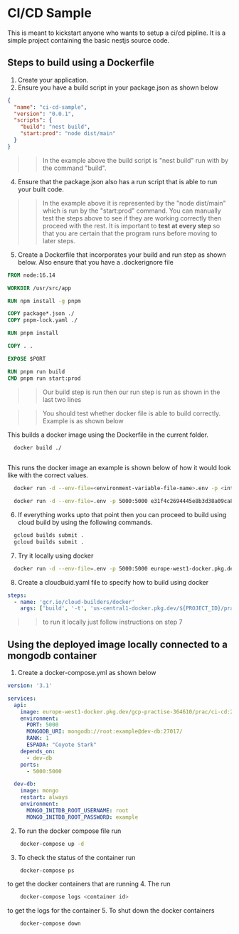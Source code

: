 # CI/CD Sample
This is meant to kickstart anyone who wants to setup a ci/cd pipline. It is a simple project containing the basic nestjs source code.

## Steps to build using a Dockerfile
1. Create your application.
2. Ensure you have a build script in your package.json as shown below
```json
{
  "name": "ci-cd-sample",
  "version": "0.0.1",
  "scripts": {
    "build": "nest build",
    "start:prod": "node dist/main"
  }
}
```
>> In the example above the build script is "nest build" run with by the command "build".
4. Ensure that the package.json also has a run script that is able to run your built code.
>> In the example above it is represented by the "node dist/main" which is run by the "start:prod" command.
You can manually test the steps above to see if they are working correctly then proceed with the rest. It is important
to **test at every step** so that you are certain that the program runs before moving to later steps. 
5. Create a Dockerfile that incorporates your build and run step as shown below. Also ensure that you have a .dockerignore file
```Dockerfile
FROM node:16.14

WORKDIR /usr/src/app

RUN npm install -g pnpm

COPY package*.json ./
COPY pnpm-lock.yaml ./

RUN pnpm install

COPY . .

EXPOSE $PORT

RUN pnpm run build
CMD pnpm run start:prod
```
>> Our build step is run then our run step is run as shown in the last two lines

>>You should test whether docker file is able to build correctly. Example is as shown below

This builds a docker image using the Dockerfile in the current folder.
```bash
  docker build ./
  
```  
This runs the docker image an example is shown below of how it would look like with the correct values.
```bash
  docker run -d --env-file=<environment-variable-file-name>.env -p <internal_docker_port>:<machine_port> <docker_image_id> 

  docker run -d --env-file=.env -p 5000:5000 e31f4c2694445e8b3d38a09ca8847a7ecb2c956fc10fbaf3932ec9a71df9177d 
```
6. If everything works upto that point then you can proceed to build using cloud build by using the following commands.
```bash
  gcloud builds submit .
  gcloud builds submit .
```
7. Try it locally using  docker
```bash
  docker run -d --env-file=.env -p 5000:5000 europe-west1-docker.pkg.dev/gcp-practise/practise/ci-cd-demo:1.0
```
8. Create a cloudbuid.yaml file to specify how to build using docker
```yaml
steps:
  - name: 'gcr.io/cloud-builders/docker'
    args: ['build', '-t', 'us-central1-docker.pkg.dev/${PROJECT_ID}/practise/ci-cd:1.0', '.']
```
>> to run it locally just follow instructions on step 7


## Using the deployed image locally connected to a mongodb container
1. Create a docker-compose.yml as shown below
```yml
version: '3.1'

services:
  api:
    image: europe-west1-docker.pkg.dev/gcp-practise-364610/prac/ci-cd:2.2
    environment:
      PORT: 5000
      MONGODB_URI: mongodb://root:example@dev-db:27017/
      RANK: 1
      ESPADA: "Coyote Stark"
    depends_on:
      - dev-db
    ports:
      - 5000:5000

  dev-db:
    image: mongo
    restart: always
    environment:
      MONGO_INITDB_ROOT_USERNAME: root
      MONGO_INITDB_ROOT_PASSWORD: example

```
2. To run the docker compose file run
```bash
    docker-compose up -d 
```
3. To check the status of the container run
```bash
    docker-compose ps 
```
to get the docker containers that are running
4. The run 
```bash
    docker-compose logs <container id>
```
to get the logs for the container
5. To shut down the docker containers
```bash
    docker-compose down 
```